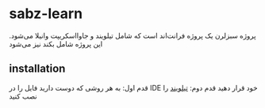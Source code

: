 # sabz-learn
پروژه سبزلرن یک پروژه فرانت‌اند است که شامل تیلویند و جاوااسکریپت وانیلا می‌شود.
این پروژه شامل بکند نیز می‌شود

## installation
قدم اول:
به هر روشی که دوست دارید فایل را در IDE خود قرار دهید
قدم دوم:
[تیلویند](https://tailwindcss.com/docs/installation) را نصب کنید
